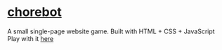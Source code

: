 # <a href="https://txlocnguyen.github.io/chorebot/">chorebot</a>
A small single-page website game. Built with HTML + CSS + JavaScript<br>
Play with it <a href="https://txlocnguyen.github.io/chorebot/">here</a>
